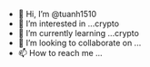 - 👋 Hi, I’m @tuanh1510
- 👀 I’m interested in ...crypto
- 🌱 I’m currently learning ...crypto
- 💞️ I’m looking to collaborate on ...
- 📫 How to reach me ...

<!---
tuanh1510/tuanh1510 is a ✨ special ✨ repository because its `README.md` (this file) appears on your GitHub profile.
You can click the Preview link to take a look at your changes.
--->
